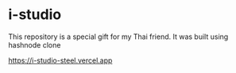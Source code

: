 # i-studio
This repository is a special gift for my Thai friend. It was built using hashnode clone

https://i-studio-steel.vercel.app
